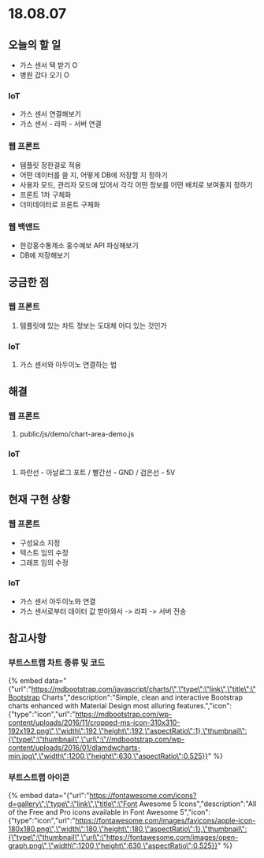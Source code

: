 # 18.08.07

## 오늘의 할 일

* 가스 센서 택 받기 O
* 병원 갔다 오기 O

### IoT

* 가스 센서 연결해보기
* 가스 센서 - 라파 - 서버 연결

### 웹 프론트

* 템플릿 정한걸로 적용
* 어떤 데이터를 쓸 지, 어떻게 DB에 저장할 지 정하기
* 사용자 모드, 관리자 모드에 있어서 각각 어떤 정보를 어떤 배치로 보여줄지 정하기 
* 프론트 1차 구체화
* 더미데이터로 프론트 구체화

### 웹 백앤드

* 한강홍수통제소 홍수예보 API 파싱해보기 
* DB에 저장해보기 

## 궁금한 점

### 웹 프론트 

1. 템플릿에 있는 차트 정보는 도대체 어디 있는 것인가

### IoT

1. 가스 센서와 아두이노 연결하는 법 

## 해결

### 웹 프론트

1. public/js/demo/chart-area-demo.js

### IoT

1. 파란선 - 아날로그 포트 / 빨간선 - GND / 검은선 - 5V

## 현재 구현 상황

### 웹 프론트 

* 구성요소 지정
* 텍스트 임의 수정
* 그래프 임의 수정 

### IoT

* 가스 센서 아두이노와 연결
* 가스 센서로부터 데이터 값 받아와서 -&gt; 라파 -&gt; 서버 전송 

## 참고사항 

### 부트스트랩 차트 종류 및 코드 

{% embed data="{\"url\":\"https://mdbootstrap.com/javascript/charts/\",\"type\":\"link\",\"title\":\"Bootstrap Charts\",\"description\":\"Simple, clean and interactive Bootstrap charts enhanced with Material Design most alluring features.\",\"icon\":{\"type\":\"icon\",\"url\":\"https://mdbootstrap.com/wp-content/uploads/2016/11/cropped-ms-icon-310x310-192x192.png\",\"width\":192,\"height\":192,\"aspectRatio\":1},\"thumbnail\":{\"type\":\"thumbnail\",\"url\":\"//mdbootstrap.com/wp-content/uploads/2016/01/dlamdwcharts-min.jpg\",\"width\":1200,\"height\":630,\"aspectRatio\":0.525}}" %}

### 부트스트랩 아이콘

{% embed data="{\"url\":\"https://fontawesome.com/icons?d=gallery\",\"type\":\"link\",\"title\":\"Font Awesome 5 Icons\",\"description\":\"All of the Free and Pro icons available in Font Awesome 5\",\"icon\":{\"type\":\"icon\",\"url\":\"https://fontawesome.com/images/favicons/apple-icon-180x180.png\",\"width\":180,\"height\":180,\"aspectRatio\":1},\"thumbnail\":{\"type\":\"thumbnail\",\"url\":\"https://fontawesome.com/images/open-graph.png\",\"width\":1200,\"height\":630,\"aspectRatio\":0.525}}" %}

